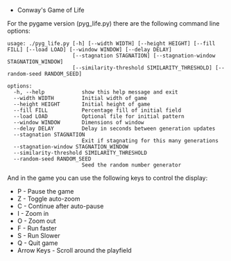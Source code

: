 * Conway's Game of Life

For the pygame version (pyg_life.py) there are the following command line options:
```
usage: ./pyg_life.py [-h] [--width WIDTH] [--height HEIGHT] [--fill FILL] [--load LOAD] [--window WINDOW] [--delay DELAY]
                     [--stagnation STAGNATION] [--stagnation-window STAGNATION_WINDOW]
                     [--similarity-threshold SIMILARITY_THRESHOLD] [--random-seed RANDOM_SEED]

options:
  -h, --help            show this help message and exit
  --width WIDTH         Initial width of game
  --height HEIGHT       Initial height of game
  --fill FILL           Percentage fill of initial field
  --load LOAD           Optional file for initial pattern
  --window WINDOW       Dimensions of window
  --delay DELAY         Delay in seconds between generation updates
  --stagnation STAGNATION
                        Exit if stagnating for this many generations
  --stagnation-window STAGNATION_WINDOW
  --similarity-threshold SIMILARITY_THRESHOLD
  --random-seed RANDOM_SEED
                        Seed the random number generator
```

And in the game you can use the following keys to control the display:

* P - Pause the game
* Z - Toggle auto-zoom
* C - Continue after auto-pause
* I - Zoom in
* O - Zoom out
* F - Run faster
* S - Run Slower
* Q - Quit game
* Arrow Keys - Scroll around the playfield
